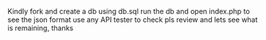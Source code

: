 Kindly fork and create a db using db.sql
run the db and open index.php to see the json format 
use any API tester to check 
pls review and lets see what is remaining, thanks
